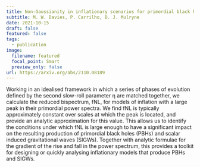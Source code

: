 ```yaml
---
title: Non-Gaussianity in inflationary scenarios for primordial black holes
subtitle: M. W. Davies, P. Carrilho, D. J. Mulryne
date: 2021-10-15
draft: false
featured: false
tags:
  - publication
image:
  filename: featured
  focal_point: Smart
  preview_only: false
url: https://arxiv.org/abs/2110.08189
---
```

Working in an idealised framework in which a series of phases of evolution defined by the second slow-roll parameter η are matched together, we calculate the reduced bispectrum, fNL, for models of inflation with a large peak in their primordial power spectra. We find fNL is typically approximately constant over scales at which the peak is located, and provide an analytic approximation for this value. This allows us to identify the conditions under which fNL is large enough to have a significant impact on the resulting production of primordial black holes (PBHs) and scalar induced gravitational waves (SIGWs). Together with analytic formulae for the gradient of the rise and fall in the power spectrum, this provides a toolkit for designing or quickly analysing inflationary models that produce PBHs and SIGWs.
